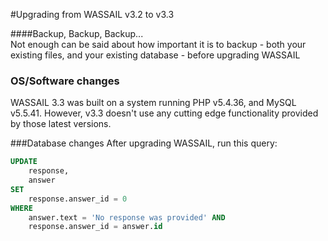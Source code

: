 #Upgrading from WASSAIL v3.2 to v3.3

####Backup, Backup, Backup...  
Not enough can be said about how important it is to backup - both your existing files, and your existing database - before upgrading WASSAIL


### OS/Software changes
WASSAIL 3.3 was built on a system running PHP v5.4.36, and MySQL v5.5.41.  However, v3.3 doesn't use any cutting edge functionality provided by those latest versions.


###Database changes
After upgrading WASSAIL, run this query:

```sql
UPDATE
    response,
    answer
SET
    response.answer_id = 0
WHERE
    answer.text = 'No response was provided' AND
    response.answer_id = answer.id
```
